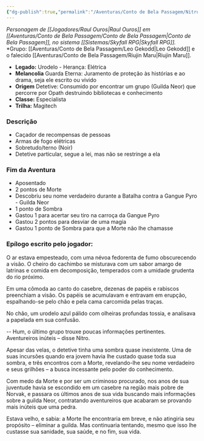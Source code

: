 ```yaml
---
{"dg-publish":true,"permalink":"/Aventuras/Conto de Bela Passagem/Nitro Tolueno/","created":"2025-10-13T17:42:11.183-03:00"}
---
```


*Personagem de [[Jogadores/Raul Ouros\|Raul Ouros]] em [[Aventuras/Conto de Bela Passagem/Conto de Bela Passagem\|Conto de Bela Passagem]], no sistema [[Sistemas/Skyfall RPG\|Skyfall RPG]].*
*Grupo:  [[Aventuras/Conto de Bela Passagem/Leo Gekodd\|Leo Gekodd]] e o falecido [[Aventuras/Conto de Bela Passagem/Riujin Maru\|Riujin Maru]].

- **Legado:** Urodelo - Herança: Elétrica
- **Melancolia** Guarda Eterna: Juramento de proteção às histórias e ao drama, seja ele escrito ou vivido
- **Origem** Detetive: Consumido por encontrar um grupo (Guilda Neor) que percorre por Opath destruindo bibliotecas e conhecimento
- **Classe:** Especialista
- **Trilha:** Magitech
### Descrição
- Caçador de recompensas de pessoas
- Armas de fogo elétricas
- Sobretudo/terno (Noir)
- Detetive particular, segue a lei, mas não se restringe a ela
### Fim da Aventura
- Aposentado
- 2 pontos de Morte
- Descobriu seu nome verdadeiro durante a Batalha contra a Gangue Pyro - Guilda Neor
- 1 ponto de Sombra
- Gastou 1 para acertar seu tiro na carroça da Gangue Pyro
- Gastou 2 pontos para desviar de uma magia
- Gastou 1 ponto de Sombra para que a Morte não lhe chamasse
### Epílogo escrito pelo jogador:

O ar estava empesteado, com uma névoa fedorenta de fumo obscurecendo a visão. O cheiro do cachimbo se misturava com um sabor amargo de latrinas e comida em decomposição, temperados com a umidade grudenta do rio próximo.

Em uma cômoda ao canto do casebre, dezenas de papéis e rabiscos preenchiam a visão. Os papéis se acumulavam e entravam em erupção, espalhando-se pelo chão e pela cama carcomida pelas traças.

No chão, um urodelo azul pálido com olheiras profundas tossia, e analisava a papelada em sua confusão.

-- Hum, o último grupo trouxe poucas informações pertinentes. Aventureiros inúteis – disse Nitro.

Apesar das velas, o detetive tinha uma sombra quase inexistente. Uma de suas incursões quando era jovem havia lhe custado quase toda sua sombra, e três encontros com a Morte, revelando-lhe seu nome verdadeiro e seus grilhões – a busca incessante pelo poder do conhecimento.

Com medo da Morte e por ser um criminoso procurado, nos anos de sua juventude havia se escondido em um casebre na região mais pobre de Norvak, e passara os últimos anos de sua vida buscando mais informações sobre a guilda Neor, contratando aventureiros que acabaram se provando mais inúteis que uma pedra.

Estava velho, e sabia: a Morte lhe encontraria em breve, e não atingiria seu propósito – eliminar a guilda. Mas continuaria tentando, mesmo que isso lhe custasse sua sanidade, sua saúde, e no fim, sua vida.